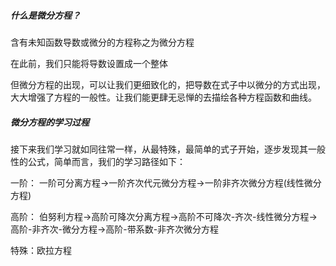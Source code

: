 ##### 什么是微分方程？
含有未知函数导数或微分的方程称之为微分方程

在此前，我们只能将导数设置成一个整体

但微分方程的出现，可以让我们更细致化的，把导数在式子中以微分的方式出现，大大增强了方程的一般性。让我们能更肆无忌惮的去描绘各种方程函数和曲线。

##### 微分方程的学习过程
接下来我们学习就如同往常一样，从最特殊，最简单的式子开始，逐步发现其一般性的公式，简单而言，我们的学习路径如下：

一阶：
一阶可分离方程->一阶齐次代元微分方程->一阶非齐次微分方程(线性微分方程)

高阶：
伯努利方程->高阶可降次分离方程->高阶不可降次-齐次-线性微分方程->高阶-非齐次-微分方程->高阶-带系数-非齐次微分方程

特殊：欧拉方程


